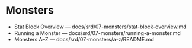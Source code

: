 <!-- Source: docs/srd/SRD_CC_v5.2.1.pdf pp.254+ (Monsters) -->

# Monsters

- Stat Block Overview — docs/srd/07-monsters/stat-block-overview.md
- Running a Monster — docs/srd/07-monsters/running-a-monster.md
- Monsters A–Z — docs/srd/07-monsters/a-z/README.md
